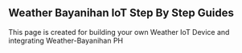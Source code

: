 ## Weather Bayanihan IoT Step By Step Guides

This page is created for building your own Weather IoT Device and integrating Weather-Bayanihan PH 
